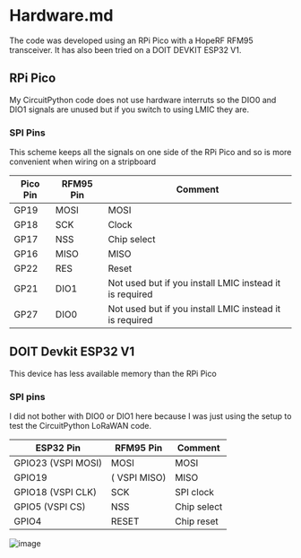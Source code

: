 
# Hardware.md

The code was developed using an RPi Pico with a HopeRF RFM95 transceiver. It has also been tried on a DOIT DEVKIT ESP32 V1.

## RPi Pico

My CircuitPython code does not use hardware interruts so the DIO0 and DIO1 signals are unused but if you switch to using LMIC they are.


### SPI Pins
This scheme keeps all the signals on one side of the RPi Pico and so is more convenient when wiring on a stripboard

| Pico Pin | RFM95 Pin | Comment|
|----------|-----------|--------|
|GP19|MOSI|MOSI|
|GP18|SCK|Clock|
|GP17|NSS|Chip select|
|GP16|MISO|MISO|
|GP22|RES|Reset|
|GP21|DIO1|Not used but if you install LMIC instead it is required|
|GP27|DIO0|Not used but if you install LMIC instead it is required|

## DOIT Devkit ESP32 V1

This device has less available memory than the RPi Pico

### SPI pins

I did not bother with DIO0 or DIO1 here because I was just using the setup to test the CircuitPython LoRaWAN code.

| ESP32 Pin| RFM95 Pin | Comment|
|----------|-----------|--------|
|GPIO23 (VSPI MOSI)|MOSI|MOSI|
|GPIO19|( VSPI MISO)|MISO|MISO|
|GPIO18 (VSPI CLK)|SCK|SPI clock|
|GPIO5 (VSPI CS)|NSS|Chip select|
|GPIO4|RESET|Chip reset|


![image](https://github.com/BNNorman/CircuitPython-LoRaWAN/assets/15849181/ace23d92-17c8-465d-813a-42ceaf3dac07)

